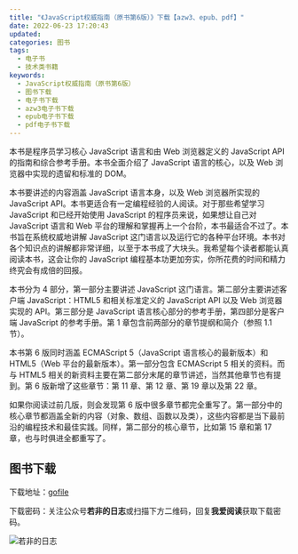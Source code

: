 ```yaml
---
title: "《JavaScript权威指南（原书第6版）》下载【azw3、epub、pdf】"
date: 2022-06-23 17:20:43
updated:
categories: 图书
tags:
  - 电子书
  - 技术类书籍
keywords:
  - JavaScript权威指南（原书第6版）
  - 图书下载
  - 电子书下载
  - azw3电子书下载
  - epub电子书下载
  - pdf电子书下载
---
```


本书是程序员学习核心 JavaScript 语言和由 Web 浏览器定义的 JavaScript API 的指南和综合参考手册。本书全面介绍了 JavaScript 语言的核心，以及 Web 浏览器中实现的遗留和标准的 DOM。

<!-- more -->

本书要讲述的内容涵盖 JavaScript 语言本身，以及 Web 浏览器所实现的 JavaScript API。本书更适合有一定编程经验的人阅读。对于那些希望学习 JavaScript 和已经开始使用 JavaScript 的程序员来说，如果想让自己对 JavaScript 语言和 Web 平台的理解和掌握再上一个台阶，本书最适合不过了。本书旨在系统权威地讲解 JavaScript 这门语言以及运行它的各种平台环境。本书对各个知识点的讲解都非常详细，以至于本书成了大块头。我希望每个读者都能认真阅读本书，这会让你的 JavaScript 编程基本功更加夯实，你所花费的时间和精力终究会有成倍的回报。

本书分为 4 部分，第一部分主要讲述 JavaScript 这门语言。第二部分主要讲述客户端 JavaScript：HTML5 和相关标准定义的 JavaScript API 以及 Web 浏览器实现的 API。第三部分是 JavaScript 语言核心部分的参考手册，第四部分是客户端 JavaScript 的参考手册。第 1 章包含前两部分的章节提纲和简介（参照 1.1 节）。

本书第 6 版同时涵盖 ECMAScript 5（JavaScript 语言核心的最新版本）和 HTML5（Web 平台的最新版本）。第一部分包含 ECMAScript 5 相关的资料。而与 HTML5 相关的新资料主要在第二部分末尾的章节讲述，当然其他章节也有提到。第 6 版新增了这些章节：第 11 章、第 12 章、第 19 章以及第 22 章。

如果你阅读过前几版，则会发现第 6 版中很多章节都完全重写了。第一部分中的核心章节都涵盖全新的内容（对象、数组、函数以及类），这些内容都是当下最前沿的编程技术和最佳实践。同样，第二部分的核心章节，比如第 15 章和第 17 章，也与时俱进全都重写了。

## 图书下载

下载地址：[gofile](https://gofile.me/6gkca/fkhbXFwtW)

下载密码：关注公众号**若非的日志**或扫描下方二维码，回复**我爱阅读**获取下载密码。

![若非的日志](/images/wechat_channel.jpg)
